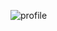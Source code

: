 
![profile](https://user-images.githubusercontent.com/98201140/180904806-29f6aacc-8c99-4dbd-81eb-7f451ffa1d81.png)
